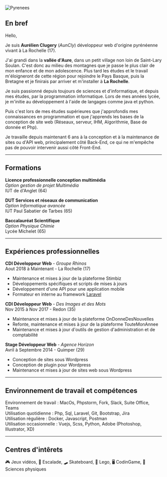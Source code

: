 ![Pyrenees](https://images.unsplash.com/photo-1554097092-bc5ad8df0f2d?ixid=MnwxMjA3fDB8MHxwaG90by1wYWdlfHx8fGVufDB8fHx8&ixlib=rb-1.2.1&auto=format&fit=crop&w=1953&q=80)
## En bref

Hello,

Je suis **Aurélien Clugery** (*AunCly*) développeur web d'origine pyrénéenne vivant à La Rochelle (17).

J'ai grandi dans la **vallée d'Aure**, dans un petit village non loin de Saint-Lary Soulan. C'est donc au milieu des montagnes que je passe le plus clair de mon enfance et de mon adolescence.  Plus tard les études et le travail m'éloigneront de cette région pour rejoindre le Pays Basque, puis la Bretagne et je finirais par arriver et m'installer à **La Rochelle**.

Je suis passionné depuis toujours de sciences et d'informatique, et depuis mes études, par la programmation informatique. Lors de mes années lycée, je m'initie au développement à l'aide de langages comme java et python.  

Puis c'est lors de mes études supérieures que j'approfondis mes connaissances en programmation et que j'apprends les bases de la conception de site web (Réseaux, serveur, IHM, Algorithmie, Base de donnée et Php).  

Je travaille depuis maintenant 6 ans à la conception et à la maintenance de sites ou d'API web, principalement côté Back-End, ce qui ne m'empêche pas de pouvoir intervenir aussi côté Front-End.

-----------
## Formations
**Licence professionnelle conception multimédia**  
*Option gestion de projet Multimédia*  
IUT de d'Anglet (64)

**DUT Services et réseaux de communication**  
*Option Informatique avancée*  
IUT Paul Sabatier de Tarbes (65)

**Baccalauréat Scientifique**  
*Option Physique Chimie*  
Lycée Michelet (65)

-----------
## Expériences professionnelles
**CDI Développeur Web** - *Groupe Rhinos*  
Aout 2018 à Maintenant - La Rochelle (17)
   * Maintenance et mises à jour de la plateforme Stimbiz
   * Développements spécifiques et scripts de mises à jours
   * Développement d'une API pour une application mobile
   * Formateur en interne au framework [Laravel](https://laravel.com/)

**CDI Développeur Web** - *Des Images et des Mots*  
Nov 2015 à Nov 2017 - Redon (35)
   * Maintenance et mises à jour de la plateforme OnDonneDesNouvelles
   * Refonte, maintenance et mises à jour de la plateforme TouteMonAnnee 
   * Maintenance et mises à jour d'outils de gestion d'administration et de comptabilité

**Stage Développeur Web** - *Agence Horizon*  
Avril à Septembre 2014 - Quimper (29)
   * Conception de sites sous Wordpress
   * Conception de plugin pour Wordpress
   * Maintenance et mises à jour de sites web sous Wordpress

-----------
## Environnement de travail et compétences 
Environnement de travail : MacOs, Phpstorm, Fork, Slack, Suite Office, Teams  
Utilisation quotidienne : Php, Sql, Laravel, Git, Bootstrap, Jira  
Utilisation régulière : Docker, Javascript, Postman  
Utilisation occasionnelle : Vuejs, Scss, Python, Adobe (Photoshop, Illustrator, XD)

-----------
## Centres d'intêrets 
:video_game: Jeux vidéos, :climbing: Escalade, :skateboard: Skateboard, :bricks: Lego, :desktop_computer: CodinGame, :telescope: Sciences physiques


